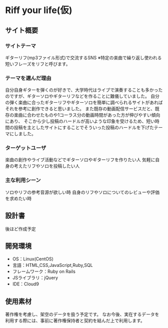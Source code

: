 # Riff your life(仮)

## サイト概要

### サイトテーマ
ギターリフ(mp3ファイル形式)で交流するSNS
※特定の楽曲で繰り返し使われる短いフレーズをリフと呼びます。

### テーマを選んだ理由
自分自身ギターを弾くのが好きで、大学時代はライブで演奏することも多かったのですが、ギターソロやギターリフなどを作ることに難儀していました。
自分の弾く楽曲に合ったギターリフやギターソロを簡単に調べられるサイトがあればそれを参考に創作できると思いました。
また既存の動画配信サービスだと、既存の楽曲に合わせたものや1コーラス分の動画時間があった方が伸びやすい傾向にあり、
そこから少し投稿のハードルが高いような印象を受けるため、短い時間の投稿を主としたサイトにすることでそういった投稿のハードルを下げたテーマにしました。
​
### ターゲットユーザ
楽曲の創作やライブ活動などでギターソロやギターリフを作りたい人
気軽に自身の考えたリフやソロを投稿したい人

### 主な利用シーン
ソロやリフの参考音源が欲しい時
自身のリフやソロについてのレビューや評価を求めたい時
​
## 設計書
後ほど作成予定

## 開発環境
- OS：Linux(CentOS)
- 言語：HTML,CSS,JavaScript,Ruby,SQL
- フレームワーク：Ruby on Rails
- JSライブラリ：jQuery
- IDE：Cloud9
​
## 使用素材
著作権を考慮し、架空のデータを扱う予定です。
なお今後、実在するデータを利用する際には、事前に著作権保持者と契約を結んだ上で利用します。